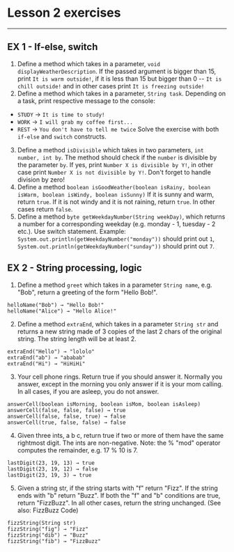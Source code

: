 # Lesson 2 exercises

---

## EX 1 - If-else, switch

1. Define a method which takes in a parameter, `void displayWeatherDescription`.
If the passed argument is bigger than 15, print `It is warm outside!`, 
if it is less than 15 but bigger than 0 -- `It is chill outside!` 
and in other cases print `It is freezing outside!`
2. Define a method which takes in a parameter, `String task`.
Depending on a task, print respective message to the console:
* `STUDY` -> `It is time to study!`
* `WORK` -> `I will grab my coffee first...`
* `REST` -> `You don't have to tell me twice`
Solve the exercise with both `if-else` and `switch` constructs.
3. Define a method `isDivisible` which takes in two parameters, `int number, int by`.
The method should check if the `number` is divisible by the parameter `by`. 
If yes, print `Number X is divisible by Y!`, in other case print `Number X is not divisible by Y!`.
Don't forget to handle division by zero!
4. Define a method `boolean isGoodWeather(boolean isRainy, boolean isWarm, boolean isWindy, boolean isSunny)`
If it is sunny and warm, return `true`.
If it is not windy and it is not raining, return `true`.
In other cases return `false`.
5. Define a method `byte getWeekdayNumber(String weekDay)`, which returns a number for a corresponding weekday (e.g. monday - 1, tuesday - 2 etc.). Use switch statement.
Example: `System.out.println(getWeekdayNumber("monday"))` should print out `1`,
         `System.out.println(getWeekdayNumber("sunday"))` should print out `7`.

## EX 2 - String processing, logic

1. Define a method `greet` which takes in a parameter `String name`, e.g. "Bob", return a greeting of the form "Hello Bob!".
```
helloName("Bob") → "Hello Bob!"
helloName("Alice") → "Hello Alice!"
```

2. Define a method `extraEnd`, which takes in a parameter `String str` and returns a new string made of 3 copies of the last 2 chars of the original string. The string length will be at least 2.
```
extraEnd("Hello") → "lololo"
extraEnd("ab") → "ababab"
extraEnd("Hi") → "HiHiHi"
```

3. Your cell phone rings. Return true if you should answer it. Normally you answer, except in the morning you only answer if it is your mom calling. In all cases, if you are asleep, you do not answer.
```
answerCell(boolean isMorning, boolean isMom, boolean isAsleep)
answerCell(false, false, false) → true
answerCell(false, false, true) → false
answerCell(true, false, false) → false
```

4. Given three ints, a b c, return true if two or more of them have the same rightmost digit. The ints are non-negative. Note: the % "mod" operator computes the remainder, e.g. 17 % 10 is 7.

```
lastDigit(23, 19, 13) → true
lastDigit(23, 19, 12) → false
lastDigit(23, 19, 3) → true
```

5. Given a string str, if the string starts with "f" return "Fizz". If the string ends with "b" return "Buzz". If both the "f" and "b" conditions are true, return "FizzBuzz". In all other cases, return the string unchanged. (See also: FizzBuzz Code)

```
fizzString(String str)
fizzString("fig") → "Fizz"
fizzString("dib") → "Buzz"
fizzString("fib") → "FizzBuzz"
```
